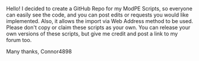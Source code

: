 Hello!
I decided to create a GitHub Repo for my ModPE Scripts, so everyone can easily see the code, and you can post edits or requests you would like implemented. Also, it allows the import via Web Address method to be used.
Please don't copy or claim these scripts as your own. You can release your own versions of these scripts, but give me credit and post a link to my forum too.

Many thanks,
   Connor4898
